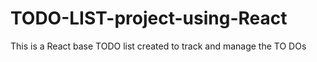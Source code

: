 # TODO-LIST-project-using-React
This is a React base TODO list created to track and manage the TO DOs 
